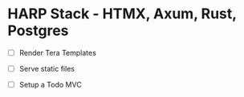# HARP Stack - HTMX, Axum, Rust, Postgres

* [ ] Render Tera Templates 
* [ ] Serve static files
* [ ] Setup a Todo MVC

